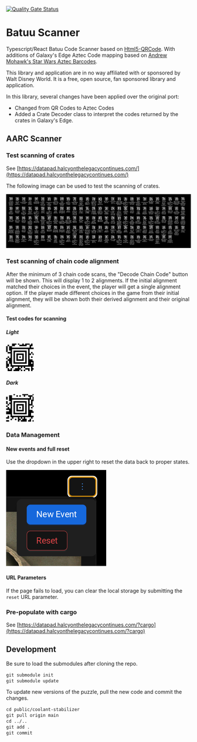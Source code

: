 [![Quality Gate Status](https://sonarcloud.io/api/project_badges/measure?project=josephrkramer_batuu-scanner2&metric=alert_status)](https://sonarcloud.io/summary/new_code?id=josephrkramer_batuu-scanner2)

# Batuu Scanner

Typescript/React Batuu Code Scanner based on [Html5-QRCode](https://github.com/mebjas/html5-qrcode). With additions of Galaxy's Edge Aztec Code mapping based on [Andrew Mohawk's Star Wars Aztec Barcodes](https://github.com/AndrewMohawk/StarwarsAztec).

This library and application are in no way affiliated with or sponsored by Walt Disney World. It is a free, open source, fan sponsored library and application.

In this library, several changes have been applied over the original port:

- Changed from QR Codes to Aztec Codes
- Added a Crate Decoder class to interpret the codes returned by the crates in Galaxy's Edge.

## AARC Scanner

### Test scanning of crates

See [https://datapad.halcyonthelegacycontinues.com/](https://datapad.halcyonthelegacycontinues.com/)

The following image can be used to test the scanning of crates.

![Single Image of all Barcodes](single_image_of_all_barcodes.png "Single Image of all Barcodes")

### Test scanning of chain code alignment

After the minimum of 3 chain code scans, the "Decode Chain Code" button will be shown. This will display 1 to 2 alignments. If the initial alignment matched their choices in the event, the player will get a single alignment option. If the player made different choices in the game from their initial alignment, they will be shown both their derived alignment and their original alignment.

#### Test codes for scanning

##### Light

![Light Chain Code](public/aztec/LIGHT.png "Light Chain Code")

##### Dark

![Dark Chain Code](public/aztec/DARK1.png "Dark Chain Code")

### Data Management

#### New events and full reset

Use the dropdown in the upper right to reset the data back to proper states.

![Reset Dropdown Screenshot](reset-screenshot.png "Reset Dropdown Screenshot")

#### URL Parameters

If the page fails to load, you can clear the local storage by submitting the `reset` URL parameter.

### Pre-populate with cargo

See [https://datapad.halcyonthelegacycontinues.com/?cargo](https://datapad.halcyonthelegacycontinues.com/?cargo)

## Development

Be sure to load the submodules after cloning the repo.

```
git submodule init
git submodule update
```

To update new versions of the puzzle, pull the new code and commit the changes.

```
cd public/coolant-stabilizer
git pull origin main
cd ../..
git add .
git commit
```
